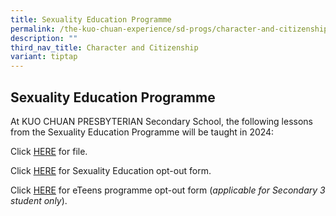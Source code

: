 ```yaml
---
title: Sexuality Education Programme
permalink: /the-kuo-chuan-experience/sd-progs/character-and-citizenship-programme/sexuality-education-programme/
description: ""
third_nav_title: Character and Citizenship
variant: tiptap
---
```

<h2>Sexuality Education Programme</h2><p>At KUO CHUAN PRESBYTERIAN Secondary School, the following lessons from the Sexuality Education Programme will be taught in 2024:</p><p>Click <a href="/files/KCPSS_2024_Info_on_Sexuality_Education.pdf" rel="noopener noreferrer nofollow" target="_blank">HERE</a> for file.</p><p>Click <a href="/files/SEd_ANNEX_A_2024.pdf" rel="noopener noreferrer nofollow" target="_blank">HERE</a> for Sexuality Education opt-out form.</p><p>Click <a href="/files/SEd_ANNEX_B_2024.pdf" rel="noopener noreferrer nofollow" target="_blank">HERE</a> for eTeens programme opt-out form (<em>applicable for Secondary 3 student only</em>).</p>